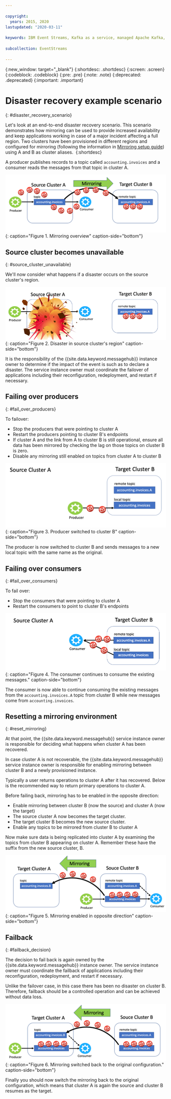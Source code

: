 ```yaml
---

copyright:
  years: 2015, 2020
lastupdated: "2020-03-11"

keywords: IBM Event Streams, Kafka as a service, managed Apache Kafka, replication, failover, scenario, disaster recovery, mirroring

subcollection: EventStreams

---
```


{:new_window: target="_blank"}
{:shortdesc: .shortdesc}
{:screen: .screen}
{:codeblock: .codeblock}
{:pre: .pre}
{:note: .note}
{:deprecated: .deprecated}
{:important: .important}

# Disaster recovery example scenario 
{: #disaster_recovery_scenario}

Let's look at an end-to-end disaster recovery scenario. This scenario demonstrates how mirroring can be used to provide increased availability and keep applications working in case of a major incident affecting a full region. Two clusters have been provisioned in different regions and configured for mirroring (following the information in [Mirroring setup guide](/docs/EventStreams?topic=EventStreams-mirroring_setup)) using A and B as cluster aliases. 
{:shortdesc}

A producer publishes records to a topic called `accounting.invoices` and a consumer reads the messages from that topic in cluster A.

![Mirroring overview diagram.](disaster1.png "Diagram that shows a producer publishing messages to a topic. The consumer reads the messages from that topic."){: caption="Figure 1. Mirroring overview" caption-side="bottom"}

## Source cluster becomes unavailable 
{: #source_cluster_unavailable}

We'll now consider what happens if a disaster occurs on the source cluster's region.

![Disaster on source cluster diagram.](disaster2.png "Diagram showing a disaster occurring in the source cluster's region."){: caption="Figure 2. Disaster in source cluster's region" caption-side="bottom"}

It is the responsibility of the {{site.data.keyword.messagehub}} instance owner to determine if the impact of the event is such as to declare a disaster. The service instance owner must coordinate the failover of applications including their reconfiguration, redeployment, and restart if necessary.

## Failing over producers 
{: #fail_over_producers}

To failover:
- Stop the producers that were pointing to cluster A
- Restart the producers pointing to cluster B's endpoints
- If cluster A and the link from A to cluster B is still operational, ensure all data has been mirrored by checking the lag on those topics on cluster B is zero.
- Disable any mirroring still enabled on topics from cluster A to cluster B

![Producer on target cluster B overview diagram.](disaster3.png "Diagram that shows the producer switched to cluster B and sending messages to a new local topic"){: caption="Figure 3. Producer switched to cluster B" caption-side="bottom"}

The producer is now switched to cluster B and sends messages to a new local topic with the same name as the original.

## Failing over consumers
{: #fail_over_consumers}

To fail over:
- Stop the consumers that were pointing to cluster A
- Restart the consumers to point to cluster B's endpoints

![Consumer on cluster B diagram.](disaster4.png "Diagram that shows the consumer continuing to consume the existing messages."){: caption="Figure 4. The consumer continues to consume the existing messages." caption-side="bottom"}

The consumer is now able to continue consuming the existing messages from the `accounting.invoices.A` topic from cluster B while new messages come from `accounting.invoices`.

## Resetting a mirroring environment
{: #reset_mirroring}

At that point, the {{site.data.keyword.messagehub}} service instance owner is responsible for deciding what happens when cluster A has been recovered. 

In case cluster A is not recoverable, the {{site.data.keyword.messagehub}} service instance owner is responsible for enabling mirroring between cluster B and a newly provisioned instance.

Typically a user returns operations to cluster A after it has recovered. Below is the recommended way to return primary operations to cluster A.

Before failing back, mirroring has to be enabled in the opposite direction:
- Enable mirroring between cluster B (now the source) and cluster A (now the target)
- The source cluster A now becomes the target cluster.
- The target cluster B becomes the new source cluster.
- Enable any topics to be mirrored from cluster B to cluster A

Now make sure data is being replicated into cluster A by examining the topics from cluster B appearing on cluster A. Remember these have the suffix from the new source cluster, B.

![Mirroring enabled in opposite direction diagram.](disaster5.png "Diagram that shows mirroring is now enabled in the opposite direction"){: caption="Figure 5. Mirroring enabled in opposite direction" caption-side="bottom"}

## Failback
{: #failback_decision}

The decision to fail back is again owned by the {{site.data.keyword.messagehub}} instance owner. The service instance owner must coordinate the failback of applications including their reconfiguration, redeployment, and restart if necessary.

Unlike the failover case, in this case there has been no disaster on cluster B. Therefore, failback should be a controlled operation and can be achieved without data loss. 

![Mirroring switched back to the original configuration diagram.](disaster6.png "Diagram that shows mirroring has now switched back to the original configuration"){: caption="Figure 6. Mirroring switched back to the original configuration." caption-side="bottom"}

Finally you should now switch the mirroring back to the original configuration, which means that cluster A is again the source and cluster B resumes as the target.

